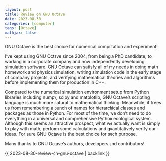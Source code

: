 ```yaml
---
layout: post
title: Review on GNU Octave
date: 2023-08-30
categories: [computer]
tags: [Octave]
mathjax: false
---
```


GNU Octave is the best choice for numerical computation and experiment!

I&rsquo;ve kept using GNU Octave since 2004, from being a PhD candidate, to working in a corporate company and now independently developing simulation software. GNU Octave can satisfy all of my needs in doing math homework and physics simulation, writing simulation code in the early stage of company projects, and verifying mathematical theories and algorithms before implementing them for production in C++.

Compared to the numerical simulation environment setup from Python libraries including numpy, scipy and matplotlib, GNU Octave&rsquo;s scripting language is much more natural to mathematical thinking. Meanwhile, it frees us from remembering a bunch of names for hierarchical classes and packages as those in Python. For most of the time, we don&rsquo;t need to do everything in a universal and comprehensive Python ecological system. Although this seems an attractive prospect, what we actually want is simply to play with math, perform some calculations and quantitatively verify our ideas. For sure GNU Octave is the best choice for such purpose.

Many thanks to GNU Octave&rsquo;s authors, developers and contributors!

{{ 2023-08-30-review-on-gnu-octave | backlink }}
